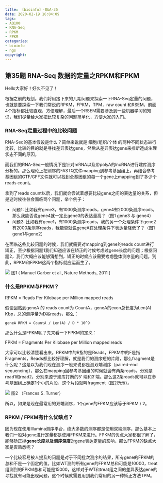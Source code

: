 ```yaml
---
title: 【bioinfo】-Q&A-35
date: 2020-02-19 16:04:09
tags:
- AQ100
- RNA-Seq
- RPKM
- FPKM
categories:
- bioinfo
- ngs
copyright:
---
```

## 第35题 RNA-Seq 数据的定量之RPKM和FPKM
Hello大家好！好久不见了！

根据之前的规划，我们将用接下来的几期问题来探索一下RNA-Seq定量的问题，也就是要探索一下我们常说的RPKM，FPKM，TPM，raw count 和RSEM，前面4个指标都比较直观，方便理解，最后一个RSEM需要涉及到一些机器学习的知识，我们尽量给大家把比较复杂的问题简单化，方便大家的入门。

### RNA-Seq定量过程中的比较问题
RNA-Seq的基本假设是什么？简单来说就是 细胞/组织/个体 的两种不同状态进行比较，比较的目的就是寻找差异表达gene，然后从差异表达gene来推断造成生理状态不同的原因。

而我们的RNA-Seq一般情况下是针对mRNA以及带polyA的lncRNA进行建库测序分析的。那么理论上把测序的FASTQ文件mapping到参考基因组上，再结合参考基因组的GTF/GFF文件就可以找到全基因组的每一个gene上mapping到了多少个reads count。

拿到了reads count以后，我们就会尝试着想要比较gene之间的表达量的关系，但是这时候往往会面临两个问题，举个例子：

* 问题1: 比如我有gene3，有1000条测序reads，gene4有2000条测序reads，那么我能否说gene4就一定比gene3的表达量高？（图1 gene3 与 gene4）
* 问题2: 比如我有gene1，有1000条测序reads，我的另一个处理条件下gene2有2000条测序reads，我能否就说geneA在处理条件下表达量降低了？（图1 gene1与gene2）

在面临这些比较问题的时候，我们就需要对mapping到gene的reads count进行矫正，至少根据问题1我们知道应该在矫正的时候考虑过gene长度的问题；根据问题2，我们大概应该能够猜想到，矫正的时候应该需要考虑整体测序量的问题。到此，RPKM和FPKM这两个指标就应运而生了。

![](1.jpg)
图1 ( Manuel Garber et al., Nature Methods, 2011 )

### 什么是RPKM与FPKM？
RPKM = Reads Per Kilobase per Million mapped reads

假设回贴到geneA 的 reads count为 CountA，geneA的exon总长度为Len(A) Kbp，总的测序量为D兆reads，那么：
```
geneA RPKM = CountA / Len(A) / D * 10^9
```
那么什么是FPKM呢？先来看一下FPKM的定义：

FPKM = Fragments Per Kilobase per Million mapped reads

大家可以比较清楚看出来，RPKM中的R指的是Reads，FPKM中的F是指Fragments，Reads都比较好理解，就是我们的测序短的片段，那么fragment是什么呢？这是以为我们现在测序一般来说都是测双端测序（paired-end sequencing），那么在mapping回参考基因组的时候就会有两条reads，分别是read1和read2，分别来源于建库打断的5’ 端和3’端。那么这2条reads就可以在参考基因组上确定1个小的片段，这个片段就叫fragment（图2所示）。

![](2.jpg)
图2 （Frances S. Turner）

所以，如果是现在最常用的双端测序，1个gene的FPKM应该等于RPKM / 2。

###  RPKM / FPKM有什么优缺点？
因为现在使用Illumina测序平台，绝大多数的测序都是使用双端测序，那么基本上我们一般对gene进行定量都是使用FPKM来进行。FPKM的优点大家都很了解了，能够矫正掉**gene长度以及测序深度**对gene表达定量的影响，那么FPKM的缺点大家是否熟悉呢？

一个比较容易被人提及的问题是对于不同批次测序的结果，所有gene的FPKM的总和不是一个固定的值。比如WT测的所有gene的FPKM总和可能是10000，treat组测到的FPKM总和可能是15000，这样对于WT和treat组之间的差异表达gene的寻找就有可能出现问题，这个时候就需要用到我们常用的另一种矫正方法TPM。
